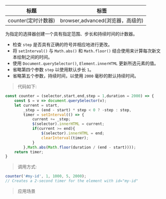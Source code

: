 |  标题   | 标签  |
|  ----  | ----  |
| counter(定时计数器) | browser,advanced(浏览器，高级的) |

为指定的选择器创建一个具有指定范围、步长和持续时间的计数器。

* 检查 `step` 是否具有正确的符号并相应地进行更改。
* 将 `setInterval()` 与 `Math.abs()` 和 `Math.floor()` 结合使用来计算每次新文本绘制之间的时间。
* 使用 `Document.querySelector()`, `Element.innerHTML` 更新所选元素的值。
* 省略第四个参数 `step` 以使用默认步长 `1`。
* 省略第五个参数，持续时间，以使用 `2000` 毫秒的默认持续时间。

> 代码如下:

```js
const counter = (selector,start,end,step = 1,duration = 2000) => {
    const $ = v => document.querySelector(v);
    let current = start,
        _step = (end - start) * step < 0 ? -step : step,
        timer = setInterval(() => {
            current += _step;
            $(selector).innerHTML = current;
            if(current >= end){
                $(selector).innerHTML = end;
                clearInterval(timer);
            }
        },Math.abs(Math.floor(duration / (end - start))));
    return timer;
}
```

> 调用方式:

```js
counter('#my-id', 1, 1000, 5, 2000);
// Creates a 2-second timer for the element with id="my-id"
```

> 应用场景
